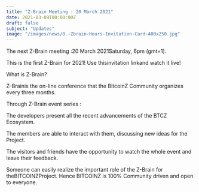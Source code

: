 ```yaml
---
title: "Z-Brain Meeting : 20 March 2021"
date: 2021-03-09T00:00:00Z
draft: false
subject: "Updates"
image: "/images/news/0.-Zbrain-Hours-Invitation-Card-400x250.jpg"
---
```


The next Z-Brain meeting :20 March 2021Saturday, 6pm (gmt+1).

This is the first Z-Brain for 2021! Use thisinvitation linkand watch it live!

What is Z-Brain?

Z-Brainis the on-line conference that the BitcoinZ Community organizes every three months.

Through Z-Brain event series :

The developers present all the recent advancements of the BTCZ Ecosystem.

The members are able to interact with them, discussing new ideas for the Project.

The visitors and friends have the opportunity to watch the whole event and leave their feedback.

Someone can easily realize the important role of the Z-Brain for theBITCOINZProject. Hence BITCOINZ is 100% Community driven and open to everyone.
